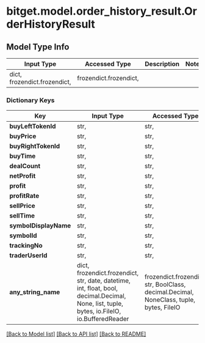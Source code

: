 # bitget.model.order_history_result.OrderHistoryResult

## Model Type Info
Input Type | Accessed Type | Description | Notes
------------ | ------------- | ------------- | -------------
dict, frozendict.frozendict,  | frozendict.frozendict,  |  | 

### Dictionary Keys
Key | Input Type | Accessed Type | Description | Notes
------------ | ------------- | ------------- | ------------- | -------------
**buyLeftTokenId** | str,  | str,  |  | [optional] 
**buyPrice** | str,  | str,  |  | [optional] 
**buyRightTokenId** | str,  | str,  |  | [optional] 
**buyTime** | str,  | str,  |  | [optional] 
**dealCount** | str,  | str,  |  | [optional] 
**netProfit** | str,  | str,  |  | [optional] 
**profit** | str,  | str,  |  | [optional] 
**profitRate** | str,  | str,  |  | [optional] 
**sellPrice** | str,  | str,  |  | [optional] 
**sellTime** | str,  | str,  |  | [optional] 
**symbolDisplayName** | str,  | str,  |  | [optional] 
**symbolId** | str,  | str,  |  | [optional] 
**trackingNo** | str,  | str,  |  | [optional] 
**traderUserId** | str,  | str,  |  | [optional] 
**any_string_name** | dict, frozendict.frozendict, str, date, datetime, int, float, bool, decimal.Decimal, None, list, tuple, bytes, io.FileIO, io.BufferedReader | frozendict.frozendict, str, BoolClass, decimal.Decimal, NoneClass, tuple, bytes, FileIO | any string name can be used but the value must be the correct type | [optional]

[[Back to Model list]](../../README.md#documentation-for-models) [[Back to API list]](../../README.md#documentation-for-api-endpoints) [[Back to README]](../../README.md)

